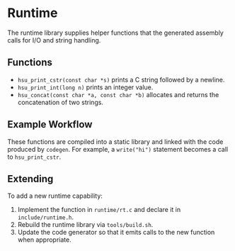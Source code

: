 # Runtime

The runtime library supplies helper functions that the generated assembly calls for I/O and string handling.

## Functions
- `hsu_print_cstr(const char *s)` prints a C string followed by a newline.
- `hsu_print_int(long n)` prints an integer value.
- `hsu_concat(const char *a, const char *b)` allocates and returns the concatenation of two strings.

## Example Workflow
These functions are compiled into a static library and linked with the code produced by `codegen`. For example, a `write("hi")` statement becomes a call to `hsu_print_cstr`.

## Extending
To add a new runtime capability:
1. Implement the function in `runtime/rt.c` and declare it in `include/runtime.h`.
2. Rebuild the runtime library via `tools/build.sh`.
3. Update the code generator so that it emits calls to the new function when appropriate.
